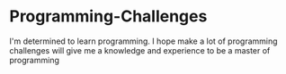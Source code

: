 # Programming-Challenges

I'm determined to learn programming.
I hope make a lot of programming challenges will give me a knowledge and experience to be a master of programming
